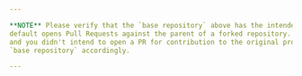 ```yaml
---

**NOTE** Please verify that the `base repository` above has the intended destination! Github by
default opens Pull Requests against the parent of a forked repository. If this is your personal fork
and you didn't intend to open a PR for contribution to the original project then adjust the
`base repository` accordingly.

---
```

